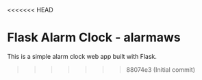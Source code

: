 <<<<<<< HEAD
# Flask Alarm Clock - alarmaws

This is a simple alarm clock web app built with Flask.

>>>>>>> 88074e3 (Initial commit)
